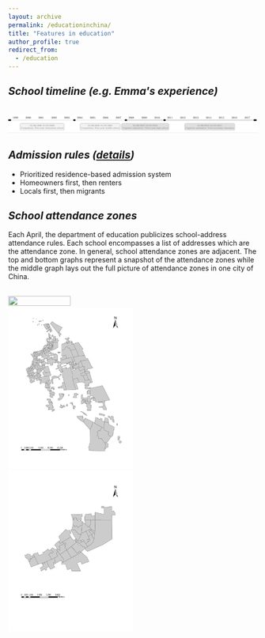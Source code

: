 ```yaml
---
layout: archive
permalink: /educationinchina/
title: "Features in education"
author_profile: true
redirect_from:
  - /education
---
```



## _School timeline (e.g. Emma's experience)_

 <br/><img src='/images/education_timeline1.png'>



## _Admission rules ([details](https://emmazai.github.io/research/))_

* Prioritized residence-based admission system
* Homeowners first, then renters
* Locals first, then migrants


## _School attendance zones_

Each April, the department of education publicizes school-address attendance rules. Each school encompasses a list of addresses which are the attendance zone. In general, school attendance zones are adjacent. The top and bottom graphs represent a snapshot of the attendance zones while the middle graph lays out the full picture of attendance zones in one city of China. 

 <br/><img src='/images/School attendance zones.jpg' height="50%" width="50%" class="center">
 <br/><img src='/images/School districts in Shanghai China.jpg' height="50%" width="50%" class="center">
 <br/><img src='/images/A screenshot of continuous school districts.jpg' height="50%" width="50%" class="center"> 
